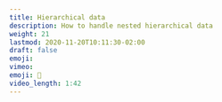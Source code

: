 ```yaml
---
title: Hierarchical data
description: How to handle nested hierarchical data
weight: 21
lastmod: 2020-11-20T10:11:30-02:00
draft: false
emoji: 
vimeo: 
emoji: 👶
video_length: 1:42
---
```

